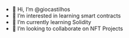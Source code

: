 - 👋 Hi, I’m @giocastilhos 
- 👀 I’m interested in learning smart contracts
- 🌱 I’m currently learning Solidity
- 💞️ I’m looking to collaborate on NFT Projects
